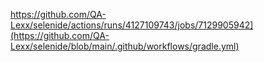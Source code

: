 https://github.com/QA-Lexx/selenide/actions/runs/4127109743/jobs/7129905942](https://github.com/QA-Lexx/selenide/blob/main/.github/workflows/gradle.yml)
